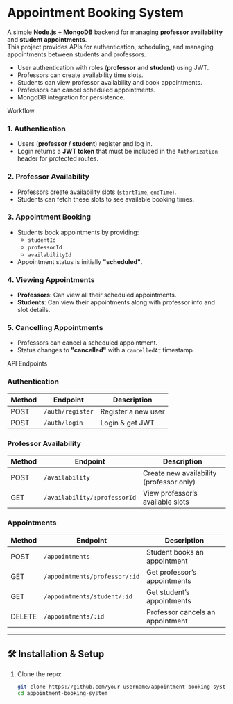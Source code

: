 # Appointment Booking System

A simple **Node.js + MongoDB** backend for managing **professor availability** and **student appointments**.  
This project provides APIs for authentication, scheduling, and managing appointments between students and professors.
- User authentication with roles (**professor** and **student**) using JWT.
- Professors can create availability time slots.
- Students can view professor availability and book appointments.
- Professors can cancel scheduled appointments.
- MongoDB integration for persistence.


Workflow

### **1. Authentication**
- Users (**professor / student**) register and log in.
- Login returns a **JWT token** that must be included in the `Authorization` header for protected routes.

### **2. Professor Availability**
- Professors create availability slots (`startTime`, `endTime`).
- Students can fetch these slots to see available booking times.

### **3. Appointment Booking**
- Students book appointments by providing:
  - `studentId`
  - `professorId`
  - `availabilityId`
- Appointment status is initially **"scheduled"**.

### **4. Viewing Appointments**
- **Professors**: Can view all their scheduled appointments.
- **Students**: Can view their appointments along with professor info and slot details.

### **5. Cancelling Appointments**
- Professors can cancel a scheduled appointment.
- Status changes to **"cancelled"** with a `cancelledAt` timestamp.

API Endpoints

### **Authentication**
| Method | Endpoint      | Description |
|--------|--------------|-------------|
| POST   | `/auth/register` | Register a new user |
| POST   | `/auth/login`    | Login & get JWT |

### **Professor Availability**
| Method | Endpoint       | Description |
|--------|---------------|-------------|
| POST   | `/availability` | Create new availability (professor only) |
| GET    | `/availability/:professorId` | View professor’s available slots |
### **Appointments**
| Method | Endpoint         | Description |
|--------|-----------------|-------------|
| POST   | `/appointments` | Student books an appointment |
| GET    | `/appointments/professor/:id` | Get professor’s appointments |
| GET    | `/appointments/student/:id`   | Get student’s appointments |
| DELETE | `/appointments/:id` | Professor cancels an appointment |

---

## 🛠️ Installation & Setup

1. Clone the repo:
   ```bash
   git clone https://github.com/your-username/appointment-booking-system.git
   cd appointment-booking-system
